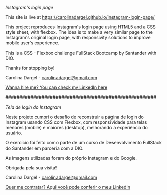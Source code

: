 *Instagram's login page*

This site is live at https://carolinadargel.github.io/instagram-login-page/


This project reproduces Instagram's login page using HTML5 and a CSS style sheet, with flexbox. The idea is to make a very similar page to the Instagram's original login page, with responsivity solutions to improve mobile user's experience.

This is a CSS - Flexbox challenge FullStack Bootcamp by Santander with DIO.

Thanks for stopping by!

Carolina Dargel - carolinadargel@gmail.com

[Wanna hire me? You can check my LinkedIn here](https://www.linkedin.com/in/carolinadargel/)

######################################################


*Tela de login do Instagram*

Neste projeto cumpri o desafio de reconstruir a página de login do Instagram usando CSS com Flexbox, com responsividade para telas menores (mobile) e maiores (desktop), melhorando a experiência do usuário.

O exercício foi feito como parte de um curso de Desenvolvimento FullStack do Santander em parceria com a DIO.

As imagens utilizadas foram do próprio Instagram e do Google.

Obrigada pela sua visita!

Carolina Dargel - carolinadargel@gmail.com

[Quer me contratar? Aqui você pode conferir o meu LinkedIn](https://www.linkedin.com/in/carolinadargel/)
